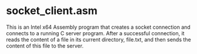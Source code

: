 # socket_client.asm
This is an Intel x64 Assembly program that creates a socket connection and connects to a running C server program. After a successful connection, it reads the content of a file in its current directory, file.txt, and then sends the content of this file to the server.
